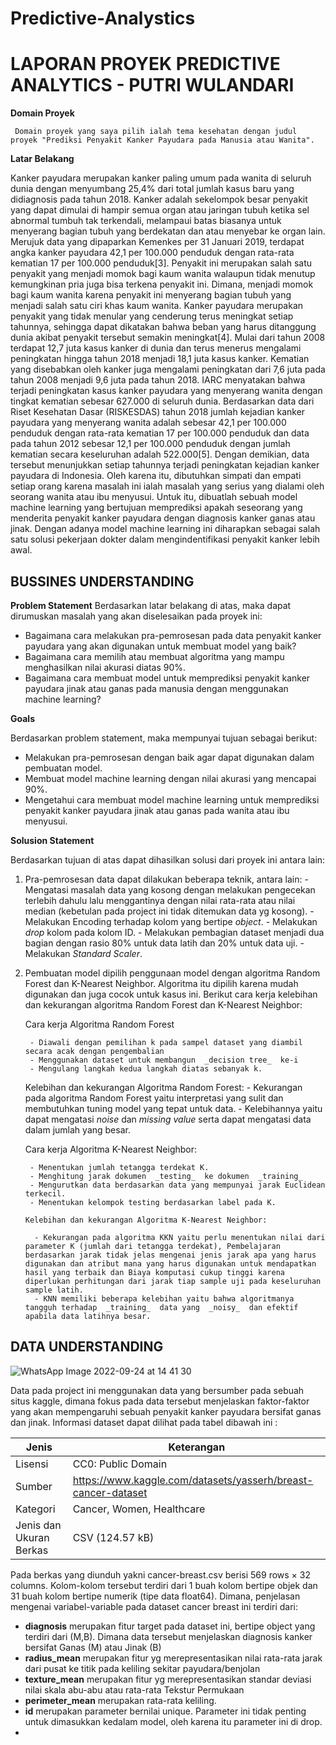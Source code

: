 # Predictive-Analystics
# LAPORAN PROYEK PREDICTIVE ANALYTICS - PUTRI WULANDARI

**Domain Proyek** 

	 Domain proyek yang saya pilih ialah tema kesehatan dengan judul proyek "Prediksi Penyakit Kanker Payudara pada Manusia atau Wanita".
**Latar Belakang**

Kanker payudara merupakan kanker paling umum pada wanita di seluruh dunia dengan menyumbang 25,4% dari total jumlah kasus baru yang didiagnosis pada tahun 2018. Kanker adalah sekelompok besar penyakit yang dapat dimulai di hampir semua organ atau jaringan tubuh ketika sel abnormal tumbuh tak terkendali, melampaui batas biasanya untuk menyerang bagian tubuh yang berdekatan dan atau menyebar ke organ lain. Merujuk data yang dipaparkan Kemenkes per 31 Januari 2019, terdapat angka kanker payudara 42,1 per 100.000 penduduk dengan rata-rata kematian 17 per 100.000 penduduk[3]. Penyakit ini merupakan salah satu penyakit yang menjadi momok bagi kaum wanita walaupun tidak menutup kemungkinan pria juga bisa terkena penyakit ini. Dimana, menjadi momok bagi kaum wanita karena penyakit ini menyerang bagian tubuh yang menjadi salah satu ciri khas kaum wanita. Kanker payudara merupakan penyakit yang tidak menular yang cenderung terus meningkat setiap tahunnya, sehingga dapat dikatakan bahwa beban yang harus ditanggung dunia akibat penyakit tersebut semakin meningkat[4]. Mulai dari tahun 2008 terdapat 12,7 juta kasus kanker di dunia dan terus menerus mengalami peningkatan hingga tahun 2018 menjadi 18,1 juta kasus kanker. Kematian yang disebabkan oleh kanker juga mengalami peningkatan dari 7,6 juta pada tahun 2008 menjadi 9,6 juta pada tahun 2018. IARC menyatakan bahwa terjadi peningkatan kasus kanker payudara yang menyerang wanita dengan tingkat kematian sebesar 627.000 di seluruh dunia. Berdasarkan data dari Riset Kesehatan Dasar (RISKESDAS) tahun 2018 jumlah kejadian kanker payudara yang menyerang wanita adalah sebesar 42,1 per 100.000 penduduk dengan rata-rata kematian 17 per 100.000 penduduk dan data pada tahun 2012 sebesar 12,1 per 100.000 penduduk dengan jumlah kematian secara keseluruhan adalah 522.000[5]. 
Dengan demikian, data tersebut menunjukkan setiap tahunnya terjadi peningkatan kejadian kanker payudara di Indonesia. Oleh karena itu, dibutuhkan simpati dan empati setiap orang karena masalah ini ialah masalah yang serius yang dialami oleh seorang wanita atau ibu menyusui. Untuk itu, dibuatlah sebuah model machine learning yang bertujuan memprediksi apakah seseorang yang menderita penyakit kanker payudara dengan diagnosis kanker ganas atau jinak. Dengan adanya model machine learning ini diharapkan sebagai salah satu solusi pekerjaan dokter dalam mengindentifikasi penyakit kanker lebih awal.

## BUSSINES UNDERSTANDING

**Problem Statement**
Berdasarkan latar belakang di atas, maka dapat dirumuskan masalah yang akan diselesaikan pada proyek ini:
 - Bagaimana cara melakukan pra-pemrosesan pada data penyakit kanker payudara yang akan digunakan untuk membuat model yang baik?
 - Bagaimana cara memilih atau membuat algoritma yang mampu menghasilkan nilai akurasi diatas 90%.
 - Bagaimana cara membuat model untuk memprediksi penyakit kanker payudara jinak atau ganas pada manusia dengan menggunakan machine learning?
 
 **Goals**
 
 Berdasarkan problem statement, maka mempunyai tujuan sebagai berikut:
 - Melakukan pra-pemrosesan dengan baik agar dapat digunakan dalam
    pembuatan model. 
 - Membuat model machine learning dengan nilai akurasi
    yang mencapai 90%.
 - Mengetahui cara membuat model machine learning untuk memprediksi penyakit kanker payudara jinak atau ganas pada wanita atau ibu menyusui.

**Solusion Statement**

Berdasarkan tujuan di atas dapat dihasilkan solusi dari proyek ini antara lain:

 1.  Pra-pemrosesan data dapat dilakukan beberapa teknik, antara lain:
           - Mengatasi masalah data yang kosong dengan melakukan pengecekan terlebih dahulu lalu menggantinya dengan nilai rata-rata atau nilai median (kebetulan pada project ini tidak ditemukan data yg kosong).
           - Melakukan Encoding terhadap kolom yang bertipe *object*.
           - Melakukan  _drop_  kolom pada kolom ID.
           - Melakukan pembagian dataset menjadi dua bagian dengan rasio 80% untuk data latih dan 20% untuk data uji.
           - Melakukan  _Standard Scaler_.
           
2. Pembuatan model dipilih penggunaan model dengan algoritma Random Forest dan K-Nearest Neighbor. Algoritma itu dipilih karena mudah digunakan dan juga cocok untuk kasus ini. Berikut cara kerja kelebihan dan kekurangan algoritma Random Forest dan K-Nearest Neighbor:

   Cara kerja Algoritma Random Forest
   
        - Diawali dengan pemilihan k pada sampel dataset yang diambil secara acak dengan pengembalian
        - Menggunakan dataset untuk membangun  _decision tree_  ke-i
        - Mengulang langkah kedua langkah diatas sebanyak k.
        
     Kelebihan dan kekurangan Algoritma Random Forest:
         - Kekurangan pada algoritma Random Forest yaitu interpretasi yang sulit dan membutuhkan tuning model yang tepat untuk data.
         - Kelebihannya yaitu dapat mengatasi  _noise_  dan  _missing value_  serta dapat mengatasi data dalam jumlah yang besar.
         
      Cara kerja Algoritma K-Nearest Neighbor:
      
        - Menentukan jumlah tetangga terdekat K.
        - Menghitung jarak dokumen  _testing_  ke dokumen  _training_
        - Mengurutkan data berdasarkan data yang mempunyai jarak Euclidean terkecil.
        - Menentukan kelompok testing berdasarkan label pada K.
        
       Kelebihan dan kekurangan Algoritma K-Nearest Neighbor:
    
         - Kekurangan pada algoritma KKN yaitu perlu menentukan nilai dari parameter K (jumlah dari tetangga terdekat), Pembelajaran berdasarkan jarak tidak jelas mengenai jenis jarak apa yang harus digunakan dan atribut mana yang harus digunakan untuk mendapatkan hasil yang terbaik dan Biaya komputasi cukup tinggi karena diperlukan perhitungan dari jarak tiap sample uji pada keseluruhan sample latih.
         - KNN memiliki beberapa kelebihan yaitu bahwa algoritmanya tangguh terhadap  _training_  data yang  _noisy_  dan efektif apabila data latihnya besar.
         
## DATA UNDERSTANDING

![WhatsApp Image 2022-09-24 at 14 41 30](https://user-images.githubusercontent.com/111127023/192123841-bdaefced-5909-44ed-a212-7377dcd4c0ac.jpeg)


Data pada project ini menggunakan data yang bersumber pada sebuah situs kaggle, dimana fokus pada data tersebut menjelaskan faktor-faktor yang akan mempengaruhi sebuah penyakit kanker payudara bersifat ganas dan jinak. Informasi dataset dapat dilihat pada tabel dibawah ini :

| Jenis  | Keterangan |
| ----- | --- |
| Lisensi  | CC0: Public Domain  |
| Sumber | https://www.kaggle.com/datasets/yasserh/breast-cancer-dataset  |
| Kategori  | Cancer, Women, Healthcare |
| Jenis dan Ukuran Berkas | CSV (124.57 kB) |

Pada berkas yang diunduh yakni cancer-breast.csv berisi 569 rows × 32 columns. Kolom-kolom tersebut terdiri dari 1 buah kolom bertipe objek dan 31 buah kolom bertipe numerik (tipe data float64). Dimana, penjelasan mengenai variabel-variable pada dataset cancer breast ini terdiri dari:

- **diagnosis** merupakan fitur target pada dataset ini, bertipe object yang terdiri dari (M,B). Dimana data tersebut menjelaskan diagnosis kanker bersifat Ganas (M) atau Jinak (B)  
- **radius_mean** merupakan fitur yg merepresentasikan nilai rata-rata jarak dari pusat ke titik pada keliling sekitar payudara/benjolan
- **texture_mean** merupakan fitur yg merepresentasikan standar deviasi nilai skala abu-abu atau rata-rata Tekstur Permukaan
- **perimeter_mean** merupakan rata-rata keliling.
- **id** merupakan parameter bernilai unique. Parameter ini tidak penting untuk dimasukkan kedalam model, oleh karena itu parameter ini di drop.
- 
